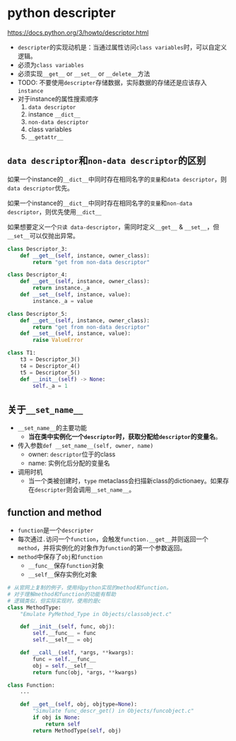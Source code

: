 # python descripter

https://docs.python.org/3/howto/descriptor.html

- `descripter`的实现动机是：当通过属性访问`class variables`时，可以自定义逻辑。
- 必须为`class variables`
- 必须实现`__get__` or `__set__` or `__delete__`方法
- TODO: 不要使用`descripter`存储数据，实际数据的存储还是应该存入`instance`
- 对于instance的属性搜索顺序
  1. `data descriptor`
  2. instance `__dict__`
  3. `non-data descriptor`
  4. class variables
  5. `__getattr__`


## `data descriptor`和`non-data descriptor`的区别

如果一个instance的`__dict__`中同时存在相同名字的`变量`和`data descriptor`，则`data descriptor`优先。

如果一个instance的`__dict__`中同时存在相同名字的`变量`和`non-data descriptor`，则优先使用`__dict__`

如果想要定义一个`只读 data-descriptor`，需同时定义`__get__` & `__set__`，但`__set__`可以仅抛出异常。

```py
class Descriptor_3:
    def __get__(self, instance, owner_class):
        return "get from non-data descriptor"

class Descriptor_4:
    def __get__(self, instance, owner_class):
        return instance._a
    def __set__(self, instance, value):
        instance._a = value

class Descriptor_5:
    def __get__(self, instance, owner_class):
        return "get from non-data descriptor"
    def __set__(self, instance, value):
        raise ValueError

class T1:
    t3 = Descriptor_3()
    t4 = Descriptor_4()
    t5 = Descriptor_5()
    def __init__(self) -> None:
        self._a = 1
```

## 关于`__set_name__`

- `__set_name__`的主要功能
  - **当在类中实例化一个`descriptor`时，获取分配给`descriptor`的变量名**。
- 传入参数`def __set_name__(self, owner, name)`
  - owner: `descriptor`位于的class
  - name: 实例化后分配的变量名
- 调用时机
  - 当一个类被创建时，`type` metaclass会扫描新class的dictionaey。如果存在`descripter`则会调用`__set_name__`。


## function and method

- `function`是一个`descripter`
- 每次通过`.`访问一个`function`，会触发`function.__get__`并则返回一个`method`，并将实例化的对象作为`function`的第一个参数返回。
- `method`中保存了`obj`和`function`
  - `__func__`保存`function`对象
  - `__self__`保存实例化对象

```py
# 从官网上复制的例子，使用纯python实现的method和function。
# 对于理解method和function的功能有帮助
# 逻辑类似，但实际实现时，使用的是c
class MethodType:
    "Emulate PyMethod_Type in Objects/classobject.c"

    def __init__(self, func, obj):
        self.__func__ = func
        self.__self__ = obj

    def __call__(self, *args, **kwargs):
        func = self.__func__
        obj = self.__self__
        return func(obj, *args, **kwargs)

class Function:
    ...

    def __get__(self, obj, objtype=None):
        "Simulate func_descr_get() in Objects/funcobject.c"
        if obj is None:
            return self
        return MethodType(self, obj)
```